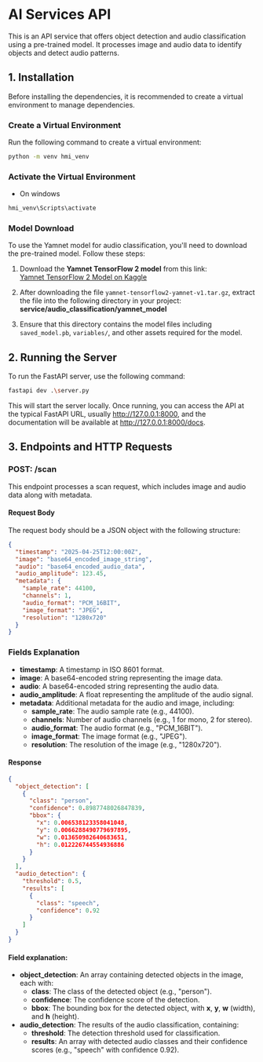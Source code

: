 # AI Services API

This is an API service that offers object detection and audio classification using a pre-trained model. It processes image and audio data to identify objects and detect audio patterns.

## 1. Installation

Before installing the dependencies, it is recommended to create a virtual environment to manage dependencies.

### Create a Virtual Environment

Run the following command to create a virtual environment:

```bash
python -m venv hmi_venv
```

### Activate the Virtual Environment
* On windows 
```bash
hmi_venv\Scripts\activate
```

### Model Download
To use the Yamnet model for audio classification, you'll need to download the pre-trained model. Follow these steps:

1. Download the **Yamnet TensorFlow 2 model** from this link:  
   [Yamnet TensorFlow 2 Model on Kaggle](https://www.kaggle.com/models/google/yamnet/TensorFlow2/yamnet/1?select=variables)

2. After downloading the file `yamnet-tensorflow2-yamnet-v1.tar.gz`, extract the file into the following directory in your project: **service/audio_classification/yamnet_model**

3. Ensure that this directory contains the model files including `saved_model.pb`, `variables/`, and other assets required for the model.

## 2. Running the Server
To run the FastAPI server, use the following command:
```bash
fastapi dev .\server.py
```
This will start the server locally. Once running, you can access the API at the typical FastAPI URL, usually http://127.0.0.1:8000, and the documentation will be available at http://127.0.0.1:8000/docs.

## 3. Endpoints and HTTP Requests
### POST: /scan

This endpoint processes a scan request, which includes image and audio data along with metadata.

#### Request Body

The request body should be a JSON object with the following structure:

```json
{
  "timestamp": "2025-04-25T12:00:00Z",
  "image": "base64_encoded_image_string",
  "audio": "base64_encoded_audio_data",
  "audio_amplitude": 123.45,
  "metadata": {
    "sample_rate": 44100,
    "channels": 1,
    "audio_format": "PCM_16BIT",
    "image_format": "JPEG",
    "resolution": "1280x720"
  }
}
```

### Fields Explanation

- **timestamp**: A timestamp in ISO 8601 format.
- **image**: A base64-encoded string representing the image data.
- **audio**: A base64-encoded string representing the audio data.
- **audio_amplitude**: A float representing the amplitude of the audio signal.
- **metadata**: Additional metadata for the audio and image, including:
  - **sample_rate**: The audio sample rate (e.g., 44100).
  - **channels**: Number of audio channels (e.g., 1 for mono, 2 for stereo).
  - **audio_format**: The audio format (e.g., "PCM_16BIT").
  - **image_format**: The image format (e.g., "JPEG").
  - **resolution**: The resolution of the image (e.g., "1280x720").

#### Response
```json
{
  "object_detection": [
    {
      "class": "person",
      "confidence": 0.8987748026847839,
      "bbox": {
        "x": 0.006538123358041048,
        "y": 0.0066288490779697895,
        "w": 0.013650982640683651,
        "h": 0.012226744554936886
      }
    }
  ],
  "audio_detection": {
    "threshold": 0.5,
    "results": [
      {
        "class": "speech",
        "confidence": 0.92
      }
    ]
  }
}
```
#### Field explanation:
- **object_detection**: An array containing detected objects in the image, each with:
  - **class**: The class of the detected object (e.g., "person").
  - **confidence**: The confidence score of the detection.
  - **bbox**: The bounding box for the detected object, with **x**, **y**, **w** (width), and **h** (height).
- **audio_detection**: The results of the audio classification, containing:
  - **threshold**: The detection threshold used for classification.
  - **results**: An array with detected audio classes and their confidence scores (e.g., "speech" with confidence 0.92).
